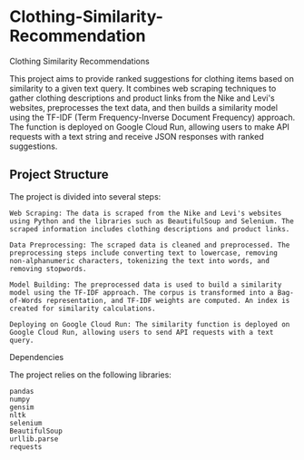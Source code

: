 # Clothing-Similarity-Recommendation

Clothing Similarity Recommendations

This project aims to provide ranked suggestions for clothing items based on similarity to a given text query. It combines web scraping techniques to gather clothing descriptions and product links from the Nike and Levi's websites, preprocesses the text data, and then builds a similarity model using the TF-IDF (Term Frequency-Inverse Document Frequency) approach. The function is deployed on Google Cloud Run, allowing users to make API requests with a text string and receive JSON responses with ranked suggestions.


## Project Structure

The project is divided into several steps:

    Web Scraping: The data is scraped from the Nike and Levi's websites using Python and the libraries such as BeautifulSoup and Selenium. The scraped information includes clothing descriptions and product links.

    Data Preprocessing: The scraped data is cleaned and preprocessed. The preprocessing steps include converting text to lowercase, removing non-alphanumeric characters, tokenizing the text into words, and removing stopwords.

    Model Building: The preprocessed data is used to build a similarity model using the TF-IDF approach. The corpus is transformed into a Bag-of-Words representation, and TF-IDF weights are computed. An index is created for similarity calculations.

    Deploying on Google Cloud Run: The similarity function is deployed on Google Cloud Run, allowing users to send API requests with a text query.


Dependencies

The project relies on the following libraries:

    pandas
    numpy
    gensim
    nltk
    selenium
    BeautifulSoup
    urllib.parse
    requests

